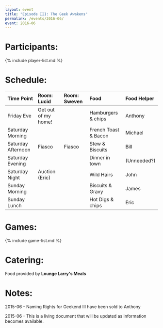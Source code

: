 ```yaml
---
layout: event
title: "Episode III: The Geek Awakens"
permalink: /events/2016-06/
event: 2016-06
---
```

# Participants:
{% include player-list.md %}

# Schedule:

| Time Point         | Room: Lucid          | Room: Sweven         | Food                 | Food Helper |
|:-------------------|:---------------------|:---------------------|:---------------------|:------------|
| Friday Eve         | Get out of my home!  |                      | Hamburgers & chips   | Anthony     |
| Saturday Morning   |                      |                      | French Toast & Bacon | Michael     |
| Saturday Afternoon | Fiasco               | Fiasco               | Stew & Biscuits      | Bill        |
| Saturday Evening   |                      |                      | Dinner in town       | (Unneeded?) |
| Saturday Night     | Auction (Eric)       |                      | Wild Hairs           | John        |
| Sunday Morning     |                      |                      | Biscuits & Gravy     | James       |
| Sunday Lunch       |                      |                      | Hot Digs & chips     | Eric        |

# Games:
{% include game-list.md %}

# Catering:
Food provided by **Lounge Larry's Meals**

# Notes: 
2015-06 - Naming Rights for Geekend III have been sold to Anthony

2015-06 - This is a living document that will be updated as information becomes available.

